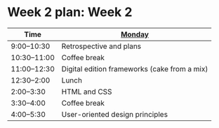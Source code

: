 # Week 2 plan: Week 2

Time | [Monday](week_2_day_1_plan.md) |
---- | ----
9:00–10:30 |  Retrospective and plans 
10:30–11:00 |  Coffee break 
11:00–12:30 |  Digital edition frameworks (cake from a mix) 
12:30–2:00 |  Lunch 
2:00–3:30 |  HTML and CSS 
3:30–4:00 |  Coffee break 
4:00–5:30 |  User-oriented design principles 

